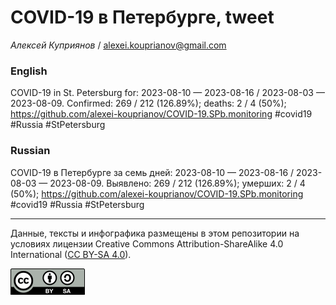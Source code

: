 COVID-19 в Петербурге, tweet
============================

*Алексей Куприянов* /
<a href="mailto:alexei.kouprianov@gmail.com" class="email">alexei.kouprianov@gmail.com</a>

### English

<!-- COVID-19 in St. Petersburg for: 2023-08-10 --- 2023-08-16 / 2023-08-03 --- 2023-08-09. Сonfirmed: 269 / 212 (126.89%); hospitalized:  /   (); deaths: 2 / 4 (50%); https://github.com/alexei-kouprianov/COVID-19.SPb.monitoring #covid19 #Russia #StPetersburg -->

COVID-19 in St. Petersburg for: 2023-08-10 — 2023-08-16 / 2023-08-03 —
2023-08-09. Сonfirmed: 269 / 212 (126.89%); deaths: 2 / 4 (50%);
<a href="https://github.com/alexei-kouprianov/COVID-19.SPb.monitoring" class="uri">https://github.com/alexei-kouprianov/COVID-19.SPb.monitoring</a>
\#covid19 \#Russia \#StPetersburg

### Russian

<!-- COVID-19 в Петербурге за семь дней: 2023-08-10 --- 2023-08-16 / 2023-08-03 --- 2023-08-09. Выявлено: 269 / 212 (126.89%); госпитализировано:  /   (); умерших: 2 / 4 (50%); https://github.com/alexei-kouprianov/COVID-19.SPb.monitoring #covid19 #Russia #StPetersburg -->

COVID-19 в Петербурге за семь дней: 2023-08-10 — 2023-08-16 / 2023-08-03
— 2023-08-09. Выявлено: 269 / 212 (126.89%); умерших: 2 / 4 (50%);
<a href="https://github.com/alexei-kouprianov/COVID-19.SPb.monitoring" class="uri">https://github.com/alexei-kouprianov/COVID-19.SPb.monitoring</a>
\#covid19 \#Russia \#StPetersburg

------------------------------------------------------------------------

Данные, тексты и инфографика размещены в этом репозитории на условиях
лицензии Creative Commons Attribution-ShareAlike 4.0 International ([CC
BY-SA 4.0](https://creativecommons.org/licenses/by-sa/4.0/)).

![](../misc/CC-BY-SA-icon.png "CC-BY-SA")
